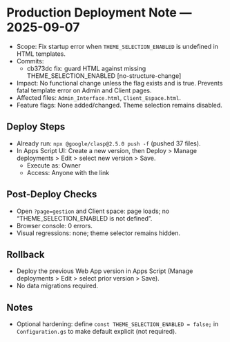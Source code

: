 # Production Deployment Note — 2025-09-07

- Scope: Fix startup error when `THEME_SELECTION_ENABLED` is undefined in HTML templates.
- Commits:
  - cb373dc fix: guard HTML against missing THEME_SELECTION_ENABLED [no-structure-change]
- Impact: No functional change unless the flag exists and is true. Prevents fatal template error on Admin and Client pages.
- Affected files: `Admin_Interface.html`, `Client_Espace.html`.
- Feature flags: None added/changed. Theme selection remains disabled.

## Deploy Steps
- Already run: `npx @google/clasp@2.5.0 push -f` (pushed 37 files).
- In Apps Script UI: Create a new version, then Deploy > Manage deployments > Edit > select new version > Save.
  - Execute as: Owner
  - Access: Anyone with the link

## Post-Deploy Checks
- Open `?page=gestion` and Client space: page loads; no “THEME_SELECTION_ENABLED is not defined”.
- Browser console: 0 errors.
- Visual regressions: none; theme selector remains hidden.

## Rollback
- Deploy the previous Web App version in Apps Script (Manage deployments > Edit > select prior version > Save).
- No data migrations required.

## Notes
- Optional hardening: define `const THEME_SELECTION_ENABLED = false;` in `Configuration.gs` to make default explicit (not required).
